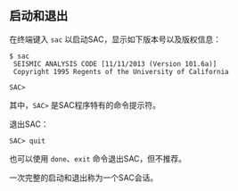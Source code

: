 ## 启动和退出

在终端键入 `sac` 以启动SAC，显示如下版本号以及版权信息：

``` {.bash}
$ sac
 SEISMIC ANALYSIS CODE [11/11/2013 (Version 101.6a)]
 Copyright 1995 Regents of the University of California

SAC>
```

其中，`SAC>` 是SAC程序特有的命令提示符。

退出SAC：

``` {.bash}
SAC> quit
```

也可以使用 `done`、`exit` 命令退出SAC，但不推荐。

一次完整的启动和退出称为一个SAC会话。
